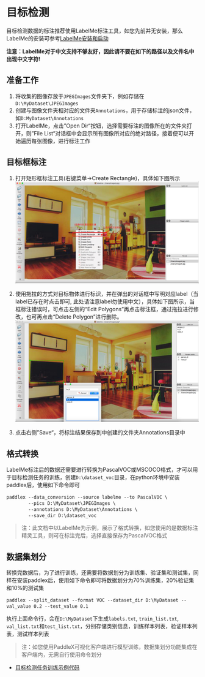 # 目标检测

目标检测数据的标注推荐使用LabelMe标注工具，如您先前并无安装，那么LabelMe的安装可参考[LabelMe安装和启动](labelme.md)

**注意：LabelMe对于中文支持不够友好，因此请不要在如下的路径以及文件名中出现中文字符!**

## 准备工作  

1. 将收集的图像存放于`JPEGImages`文件夹下，例如存储在`D:\MyDataset\JPEGImages`
2. 创建与图像文件夹相对应的文件夹`Annotations`，用于存储标注的json文件，如`D:MyDataset\Annotations`
3. 打开LabelMe，点击”Open Dir“按钮，选择需要标注的图像所在的文件夹打开，则”File List“对话框中会显示所有图像所对应的绝对路径，接着便可以开始遍历每张图像，进行标注工作  

## 目标框标注  

1. 打开矩形框标注工具(右键菜单->Create Rectangle)，具体如下图所示  
![](./pics/detection1.png)

2. 使用拖拉的方式对目标物体进行标识，并在弹出的对话框中写明对应label（当label已存在时点击即可, 此处请注意label勿使用中文），具体如下图所示，当框标注错误时，可点击左侧的“Edit Polygons”再点击标注框，通过拖拉进行修改，也可再点击“Delete Polygon”进行删除。  
![](./pics/detection3.png)

3. 点击右侧”Save“，将标注结果保存到中创建的文件夹Annotations目录中

## 格式转换

LabelMe标注后的数据还需要进行转换为PascalVOC或MSCOCO格式，才可以用于目标检测任务的训练，创建`D:\dataset_voc`目录，在python环境中安装paddlex后，使用如下命令即可
```
paddlex --data_conversion --source labelme --to PascalVOC \
        --pics D:\MyDataset\JPEGImages \
        --annotations D:\MyDataset\Annotations \
        --save_dir D:\dataset_voc
```

> 注：此文档中以LabelMe为示例，展示了格式转换，如您使用的是数据标注精灵工具，则可在标注完后，选择直接保存为PascalVOC格式

## 数据集划分

转换完数据后，为了进行训练，还需要将数据划分为训练集、验证集和测试集，同样在安装paddlex后，使用如下命令即可将数据划分为70%训练集，20%验证集和10%的测试集
```
paddlex --split_dataset --format VOC --dataset_dir D:\MyDataset --val_value 0.2 --test_value 0.1
```
执行上面命令行，会在`D:\MyDataset`下生成`labels.txt`, `train_list.txt`, `val_list.txt`和`test_list.txt`，分别存储类别信息，训练样本列表，验证样本列表，测试样本列表

> 注：如您使用PaddleX可视化客户端进行模型训练，数据集划分功能集成在客户端内，无需自行使用命令划分


- [目标检测任务训练示例代码](https://github.com/PaddlePaddle/PaddleX/blob/develop/tutorials/train/object_detection/yolov3_mobilenetv1.py)
